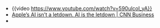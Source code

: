 - {{video https://www.youtube.com/watch?v=590ulcoI_yA}}
- [Apple’s AI isn’t a letdown. AI is the letdown | CNN Business](https://edition.cnn.com/2025/03/27/tech/apple-ai-artificial-intelligence/index.html)
-